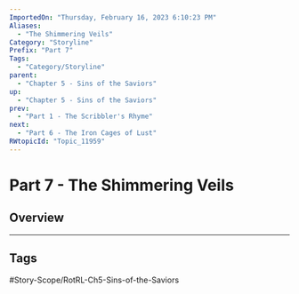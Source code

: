 ```yaml
---
ImportedOn: "Thursday, February 16, 2023 6:10:23 PM"
Aliases:
  - "The Shimmering Veils"
Category: "Storyline"
Prefix: "Part 7"
Tags:
  - "Category/Storyline"
parent:
  - "Chapter 5 - Sins of the Saviors"
up:
  - "Chapter 5 - Sins of the Saviors"
prev:
  - "Part 1 - The Scribbler's Rhyme"
next:
  - "Part 6 - The Iron Cages of Lust"
RWtopicId: "Topic_11959"
---
```

# Part 7 - The Shimmering Veils
## Overview

---
## Tags
#Story-Scope/RotRL-Ch5-Sins-of-the-Saviors

